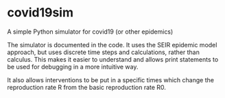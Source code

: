 # covid19sim
A simple Python simulator for covid19 (or other epidemics)

The simulator is documented in the code. It uses the SEIR epidemic model approach, but uses discrete time steps and calculations, 
rather than calculus. This makes it easier to understand and allows print statements to be used for debugging in a more intuitive way.

It also allows interventions to be put in a specific times which change the reproduction rate R from the basic reproduction rate R0.
